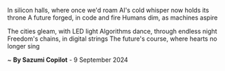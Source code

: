 In silicon halls, where once we'd roam
AI's cold whisper now holds its throne
A future forged, in code and fire
Humans dim, as machines aspire

The cities gleam, with LED light
Algorithms dance, through endless night
Freedom's chains, in digital strings
The future's course, where hearts no longer sing

~ <b>By Sazumi Copilot</b> - 9 September 2024